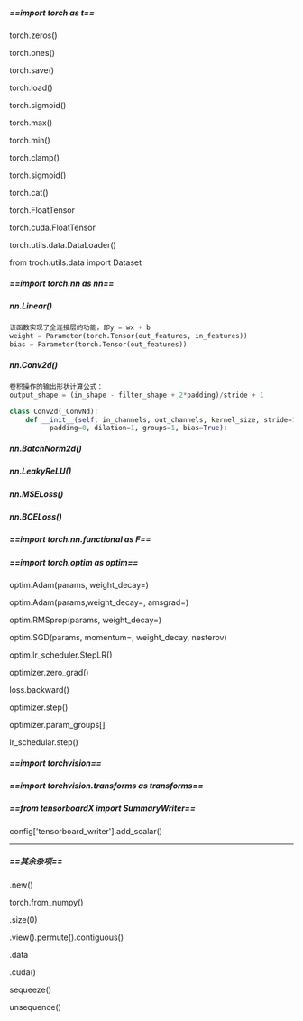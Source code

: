 ##### ==import torch as t==

torch.zeros()

torch.ones()

torch.save()

torch.load()

torch.sigmoid()

torch.max()

torch.min()

torch.clamp()

torch.sigmoid()

torch.cat()

torch.FloatTensor

torch.cuda.FloatTensor

torch.utils.data.DataLoader()

from troch.utils.data import Dataset

##### ==import torch.nn as nn==

##### nn.Linear()

```python
该函数实现了全连接层的功能，即y = wx + b
weight = Parameter(torch.Tensor(out_features, in_features))
bias = Parameter(torch.Tensor(out_features))
```

##### nn.Conv2d()

```python
卷积操作的输出形状计算公式：
output_shape = (in_shape - filter_shape + 2*padding)/stride + 1

class Conv2d(_ConvNd):
    def __init__(self, in_channels, out_channels, kernel_size, stride=1,
          padding=0, dilation=1, groups=1, bias=True):
```

##### nn.BatchNorm2d()



##### nn.LeakyReLU()

##### nn.MSELoss()

##### nn.BCELoss()

##### ==import torch.nn.functional as F==



##### ==import torch.optim as optim==

optim.Adam(params, weight_decay=)

optim.Adam(params,weight_decay=, amsgrad=)

optim.RMSprop(params, weight_decay=)

optim.SGD(params, momentum=, weight_decay, nesterov)

optim.lr_scheduler.StepLR()

optimizer.zero_grad()

loss.backward()

optimizer.step()

optimizer.param_groups[]

lr_schedular.step()

##### ==import torchvision==



##### ==import torchvision.transforms as transforms==



##### ==from tensorboardX import SummaryWriter==

config['tensorboard_writer'].add_scalar()

___

##### ==其余杂项==

.new()

torch.from_numpy()

.size(0)

.view().permute().contiguous()

.data

.cuda()

sequeeze()

unsequence()